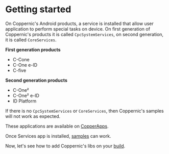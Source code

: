 Getting started
===============

On Coppernic's Android products, a service is installed that allow user application to perform special tasks on device. On first generation
of Coppernic's products it is called `CpcSystemServices`, on second generation, it is called `CoreServices`.

**First generation products**

- C-Cone
- C-One e-ID
- C-five

**Second generation products**

- C-One²
- C-One² e-ID
- ID Platform

If there is no `CpcSystemServices` or `CoreServices`, then Coppernic's samples will not work as expected.

These applications are available on [CopperApps](fr/copperapps.md).

Once Services app is installed, [samples](https://github.com/Coppernic) can work.

Now, let's see how to add Coppernic's libs on your [build](fr/build.md).
